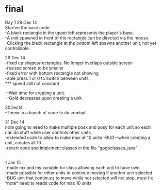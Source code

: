 final
=====
Day 1 28 Dec 14 <br>
Started the base code.<br>
-A black rectangle in the upper left represents the player's base.<br>
-A unit spawned in front of the rectangle can be directed via the mouse.<br>
-Clicking the black rectangle at the bottom left spawns another unit, not yet controllable.<br>

29 Dec 14 <br>
-fixed up shapes/rectangles. No longer overlaps outside screen <br>
-resized screen to be smaller <br>
-fixed error with bottom rectangle not showing <br>
-able press 1 or 0 to switch between units <br>
*** speed still not constant

--Wait time for creating a unit.<br>
--Gold decreases upon creating a unit.<br>

30Dec14<br>
-Threw in a bunch of code to do combat<br>

31 Dec 14 <br>
*note* going to need to make multiple posx and posy for each unit so each can do stuff while user controls other units<br>
-extended code to allow to make max of 10 units
-BUG--when creating a unit, creates all 10
<br>-revert code and implement classes in the file "gogoclasses_java"

<br>
1 Jan 15 <br>
-made mx and my variable for class allowing each unit to have own<br>
-made possible for other units to continue moving if another unit selected<br>
-BUG unit that continues to move while not selected will not stop. must fix <br>
*note* need to readd code for max 10 units
